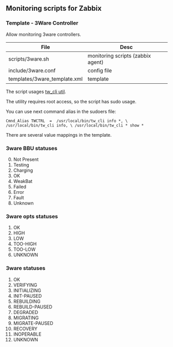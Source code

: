 ## Monitoring scripts for Zabbix

### Template - 3Ware Controller
Allow monitoring 3ware controllers.

File  | Desc
------------- | -------------
scripts/3ware.sh  | monitoring scripts (zabbix agent)
include/3ware.conf | config file
templates/3ware_template.xml | template

The script usages [tw_cli util](http://www.cyberciti.biz/files/tw_cli.8.html "tw_cli").

The utility requires root access, so the script has sudo usage.

You can use next command alias in the sudoers file:

`
Cmnd_Alias TWCTRL  =  /usr/local/bin/tw_cli info *, \
 /usr/local/bin/tw_cli info, \
 /usr/local/bin/tw_cli * show *
`

There are several value mappings in the template. 

### 3ware BBU statuses
0. Not Present
1. Testing
2. Charging
3. OK
4. WeakBat
5. Failed
6. Error
7. Fault
255. Unknown

### 3ware opts statuses
1. OK
2. HIGH
3. LOW
4. TOO-HIGH
5. TOO-LOW
255. UNKNOWN

### 3ware statuses
1. OK
2. VERIFYING
3. INITIALIZING
4. INIT-PAUSED
5. REBUILDING
6. REBUILD-PAUSED
7. DEGRADED
8. MIGRATING
9. MIGRATE-PAUSED
10. RECOVERY
11. INOPERABLE
255. UNKNOWN
